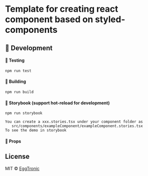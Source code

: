 # Template for creating react component based on styled-components

## 🔨 Development

#### 🧪 Testing

`npm run test`

#### 🔧 Building

`npm run build`

#### 🔖 Storybook (support hot-reload for development)

`npm run storybook`

```
You can create a xxx.stories.tsx under your component folder as 
   src/components/exampleComponent/exampleComponent.stories.tsx
To see the demo in storybook
```

#### 📝 Props

## License

MIT © [EggTronic](https://github.com/eggtronic)
